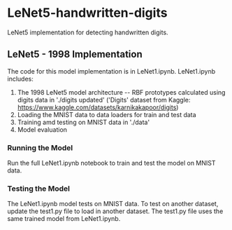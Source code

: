 # LeNet5-handwritten-digits
LeNet5 implementation for detecting handwritten digits.

## LeNet5 - 1998 Implementation
The code for this model implementation is in LeNet1.ipynb.
LeNet1.ipynb includes:

1. The 1998 LeNet5 model architecture -- RBF prototypes calculated using digits data in './digits updated' ('Digits' dataset from Kaggle: https://www.kaggle.com/datasets/karnikakapoor/digits)
3. Loading the MNIST data to data loaders for train and test data
4. Training amd testing on MNIST data in './data'
5. Model evaluation

### Running the Model

Run the full LeNet1.ipynb notebook to train and test the model on MNIST data.

### Testing the Model

The LeNet1.ipynb model tests on MNIST data.
To test on another dataset, update the test1.py file to load in another dataset. The test1.py file uses the same trained model from LeNet1.ipynb.
